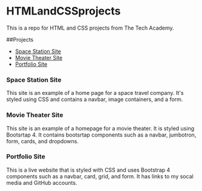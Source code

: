 # HTMLandCSSprojects
This is a repo for HTML and CSS projects from The Tech Academy.

##Projects
- [Space Station Site](https://github.com/ryanwspears/HTMLandCSSprojects/tree/main/Website)
- [Movie Theater Site](https://github.com/ryanwspears/HTMLandCSSprojects/tree/main/Bootstrap4_Project)
- [Portfolio Site](https://github.com/ryanwspears/HTMLandCSSprojects/tree/main/Portfolio_Website)

### Space Station Site
This site is an example of a home page for a space travel company. It's styled using CSS and contains a navbar, image containers, and a form.

### Movie Theater Site
This site is an example of a homepage for a movie theater. It is styled using Bootsrtap 4. It contains bootsrtap components such as a navbar, jumbotron, form, cards, and dropdowns.

### Portfolio Site
This is a live website that is styled with CSS and uses Bootstrap 4 components such as a navbar, card, grid, and form. It has links to my socal media and GitHub accounts.
